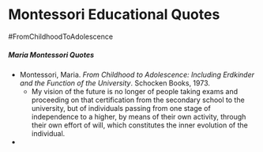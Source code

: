 # Montessori Educational Quotes

#FromChildhoodToAdolescence

##### Maria Montessori Quotes
- Montessori, Maria. *From Childhood to Adolescence: Including Erdkinder and the Function of the University*. Schocken Books, 1973. 
	- My vision of the future is no longer of people taking exams and proceeding on that certification from the secondary school to the university, but of individuals passing from one stage of independence to a higher, by means of their own activity, through their own effort of will, which constitutes the inner evolution of the individual. 
- 